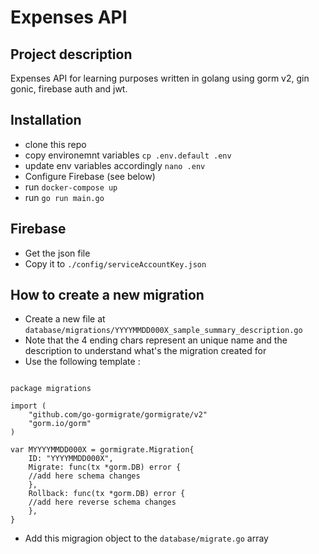 # Expenses API

## Project description
Expenses API for learning purposes written in golang using gorm v2, gin gonic, firebase auth and jwt.

## Installation
- clone this repo
- copy environemnt variables `cp .env.default .env`
- update env variables accordingly `nano .env`
- Configure Firebase (see below)
- run `docker-compose up`
- run `go run main.go`

## Firebase
- Get the json file
- Copy it to `./config/serviceAccountKey.json`

## How to create a new migration
- Create a new file at `database/migrations/YYYYMMDD000X_sample_summary_description.go`
- Note that the 4 ending chars represent an unique name and the description to understand what's the migration created for
- Use the following template :

```

package migrations

import (
	"github.com/go-gormigrate/gormigrate/v2"
	"gorm.io/gorm"
)

var MYYYYMMDD000X = gormigrate.Migration{
	ID: "YYYYMMDD000X",
	Migrate: func(tx *gorm.DB) error {
    //add here schema changes
	},
	Rollback: func(tx *gorm.DB) error {
    //add here reverse schema changes
	},
}

```
- Add this migragion object to the `database/migrate.go` array
